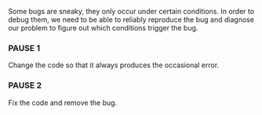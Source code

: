Some bugs are sneaky, they only occur under certain conditions. In order to debug them, we need to be able to reliably reproduce the bug and diagnose our problem to figure out which conditions trigger the bug.

### PAUSE 1
Change the code so that it always produces the occasional error.

### PAUSE 2
Fix the code and remove the bug.